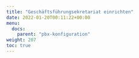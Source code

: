 ```yaml
---
title: "Geschäftsführungsekretariat einrichten"
date: 2022-01-20T00:11:22+00:00
menu:
  docs:
    parent: "pbx-konfiguration"
weight: 207
toc: true
---
```


